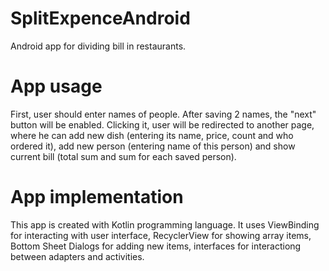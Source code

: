 # SplitExpenceAndroid

Android app for dividing bill in restaurants.

# App usage
First, user should enter names of people. After saving 2 names, the "next" button will be enabled. Clicking it, user will be redirected to another page, where he can add new dish (entering its name, price, count and who ordered it), add new person (entering name of this person) and show current bill (total sum and sum for each saved person).

# App implementation
This app is created with Kotlin programming language. It uses ViewBinding for interacting with user interface, RecyclerView for showing array items, Bottom Sheet Dialogs for adding new items, interfaces for interactiong between adapters and activities.
